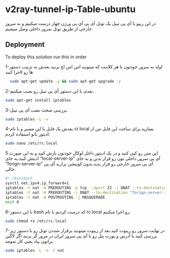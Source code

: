# v2ray-tunnel-ip-Table-ubuntu
در این ریپو با آی پی تیبل یک تونل آی پی آی پی ورژن چهار درست میکنیم و به سرور خارجی از طریق تونل سرور داخلی وصل میشیم




## Deployment

To deploy this solution run this in order

1-اوله به سرور خودتون با هر کلاینت که میتونید اس اس اچ بزنید بعدش به ترتیب دستور ها رو ااجرا کنید
```bash
  sudo apt-get update -y && sudo apt-get upgrade -y
```

2-بعدی با این دستور آی پی تیبل رو نصب میکنیم.

```bash
sudo apt-get install iptables
```
3-بررسی صحت نصب آی پی تیبل.


```bash
sudo iptables -L -v
```
4-بعدش یک فایل با این مسیر و با نام cr.local بسازید.برای ساخت این فایل من از ادیتور نانو استفاده کردم.


```bash
sudo nano /etc/rc.local
```


5 این متن رو کپی کنید و در یک ادیتور داخل لوکال خودتون بازش کنید و به این صورت ادیتش کنید.به جای "local-server-ip" آی پی سرور داخلی تون رو قرار بدین و به جای "forign-server-ip" آی پی سرور خارجی رو قرار بدید.بدون کوتیشن بزارید آی پی خالی.


```bash
#! /bin/bash
sysctl net.ipv4.ip_forward=1
iptables -t nat -A PREROUTING -p tcp --dport 22 -j DNAT --to-destination "local-server-ip"
iptables -t nat -A PREROUTING -j DNAT --to-destination "forign-server-ip"
iptables -t nat -A POSTROUTING -j MASQUERADE
exit 0
```
6-با این دستور bash که درست کردیم با نام rc.local رو اجرا میکنیم.

```bash
sudo chmod +x /etc/rc.local
```

7-در نهایت سرور رو ریبوت کنید.بعد از ریبوت میتونید برقرار شددن تونل رو با دستور زیر بررسی کنید.یا آدرس و پورت پنل رو با آی پی سرور ایران در مرور گر بزنید اگر لاگین براتون بیاد یعنی کار تمومه.
```bash
sudo iptables -L -n -t nat
```


